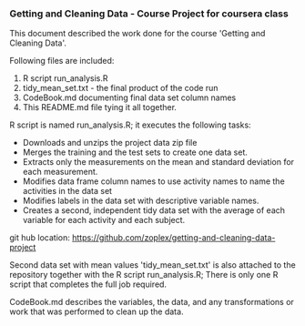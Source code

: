 ### Getting and Cleaning Data - Course Project for coursera class


This document described the work done for the course 'Getting and Cleaning Data'. 

Following files are included:

1. R script run_analysis.R
2. tidy_mean_set.txt - the final product of the code run
3. CodeBook.md documenting final data set column names
4. This README.md file tying it all together.


R script is named run_analysis.R; it executes the following tasks:

- Downloads and unzips the project data zip file
- Merges the training and the test sets to create one data set.
- Extracts only the measurements on the mean and standard deviation for each measurement.
- Modifies data frame column names to use activity names to name the activities in the data set
- Modifies labels in the data set with descriptive variable names.
- Creates a second, independent tidy data set with the average of each variable for each activity and each subject.


git hub location: https://github.com/zoplex/getting-and-cleaning-data-project

Second data set with mean values 'tidy_mean_set.txt' is also attached to the repository together with the R script run_analysis.R;
There is only one R script that completes the full job required.

CodeBook.md describes the variables, the data, and any transformations or work that was performed to clean up the data.



    